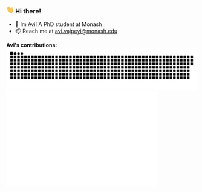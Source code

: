 ### <img src="https://github.com/avivajpeyi/avivajpeyi/blob/main/assets/wave.gif"  width="20" height="20"> Hi there!
- 🔭  Im Avi! A PhD student at Monash 
- 📫 Reach me at avi.vajpeyi@monash.edu


**Avi's contributions:**
![contribs]
<img src="https://github.com/avivajpeyi/avivajpeyi/blob/main/assets/github-metrics.svg" width="400">

[contribs]: https://github.com/avivajpeyi/avivajpeyi/blob/main/assets/github-contribution-grid-snake2.svg
[metrics]:  https://github.com/avivajpeyi/avivajpeyi/blob/main/assets/github-metrics.svg
